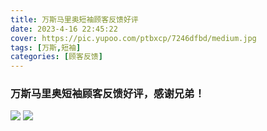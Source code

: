 ```yaml
---
title: 万斯马里奥短袖顾客反馈好评
date: 2023-4-16 22:45:22
cover: https://pic.yupoo.com/ptbxcp/7246dfbd/medium.jpg
tags: [万斯,短袖]
categories: [顾客反馈]
---
```


###  万斯马里奥短袖顾客反馈好评，感谢兄弟！
![](https://pic.yupoo.com/ptbxcp/b8b99079/08d0899c.jpg)
![](https://pic.yupoo.com/ptbxcp/7246dfbd/f752ebd5.jpg)
